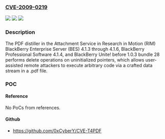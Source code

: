 ### [CVE-2009-0219](https://cve.mitre.org/cgi-bin/cvename.cgi?name=CVE-2009-0219)
![](https://img.shields.io/static/v1?label=Product&message=n%2Fa&color=blue)
![](https://img.shields.io/static/v1?label=Version&message=n%2Fa&color=blue)
![](https://img.shields.io/static/v1?label=Vulnerability&message=n%2Fa&color=brighgreen)

### Description

The PDF distiller in the Attachment Service in Research in Motion (RIM) BlackBerry Enterprise Server (BES) 4.1.3 through 4.1.6, BlackBerry Professional Software 4.1.4, and BlackBerry Unite! before 1.0.3 bundle 28 performs delete operations on uninitialized pointers, which allows user-assisted remote attackers to execute arbitrary code via a crafted data stream in a .pdf file.

### POC

#### Reference
No PoCs from references.

#### Github
- https://github.com/0xCyberY/CVE-T4PDF

